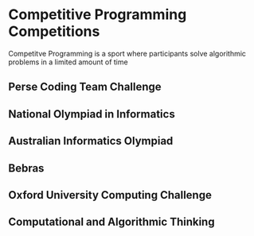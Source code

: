 # Competitive Programming Competitions

Competitve Programming is a sport where participants solve algorithmic problems in a limited amount of time

## Perse Coding Team Challenge
## National Olympiad in Informatics
## Australian Informatics Olympiad
## Bebras
## Oxford University Computing Challenge
## Computational and Algorithmic Thinking